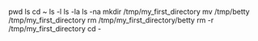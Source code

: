 pwd
ls
cd ~
ls -l
ls -la
ls -na
mkdir /tmp/my_first_directory
mv /tmp/betty /tmp/my_first_directory
rm /tmp/my_first_directory/betty
rm -r /tmp/my_first_directory
cd -
